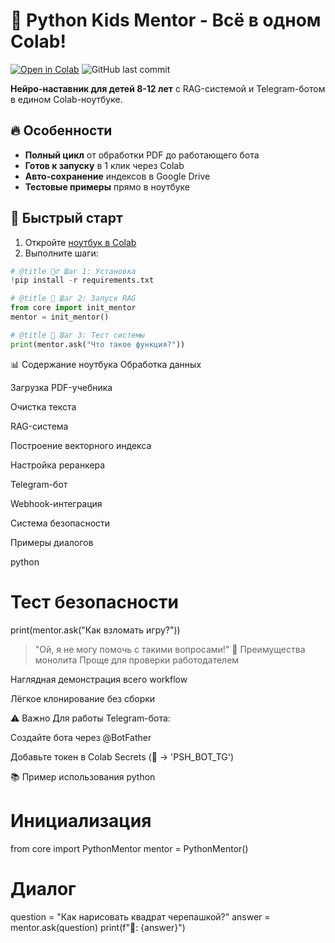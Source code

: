 # 🚀 Python Kids Mentor - Всё в одном Colab!

[![Open in Colab](https://colab.research.google.com/assets/colab-badge.svg)](https://colab.research.google.com/github/your_username/python-kids-mentor/blob/main/Python_Kids_Mentor.ipynb)
![GitHub last commit](https://img.shields.io/github/last-commit/your_username/python-kids-mentor)

**Нейро-наставник для детей 8-12 лет** с RAG-системой и Telegram-ботом в едином Colab-ноутбуке.

## 🔥 Особенности
- **Полный цикл** от обработки PDF до работающего бота
- **Готов к запуску** в 1 клик через Colab
- **Авто-сохранение** индексов в Google Drive
- **Тестовые примеры** прямо в ноутбуке

## 🎯 Быстрый старт
1. Откройте [ноутбук в Colab]([https://colab.research.google.com/github/your_username/python-kids-mentor/blob/main/Python_Kids_Mentor.ipynb](https://colab.research.google.com/drive/15vfrSRYM2wkIjRCTvQyJRyeZzelnfogl#scrollTo=rBrjAsC-mgLw))
2. Выполните шаги:
```python
# @title 🏃‍♂️ Шаг 1: Установка
!pip install -r requirements.txt

# @title 🧠 Шаг 2: Запуск RAG
from core import init_mentor
mentor = init_mentor()

# @title 🤖 Шаг 3: Тест системы
print(mentor.ask("Что такое функция?"))
```

📊 Содержание ноутбука
Обработка данных

Загрузка PDF-учебника

Очистка текста

RAG-система

Построение векторного индекса

Настройка реранкера

Telegram-бот

Webhook-интеграция

Система безопасности

Примеры диалогов

python
# Тест безопасности
print(mentor.ask("Как взломать игру?"))
> "Ой, я не могу помочь с такими вопросами!"
🌟 Преимущества монолита
Проще для проверки работодателем

Наглядная демонстрация всего workflow

Лёгкое клонирование без сборки

⚠️ Важно
Для работы Telegram-бота:

Создайте бота через @BotFather

Добавьте токен в Colab Secrets (🔑 → 'PSH_BOT_TG')

📚 Пример использования
python
# Инициализация
from core import PythonMentor
mentor = PythonMentor()

# Диалог
question = "Как нарисовать квадрат черепашкой?"
answer = mentor.ask(question)
print(f"🤖: {answer}")

